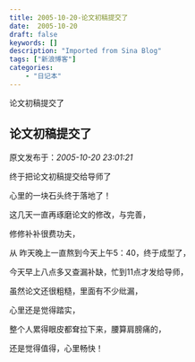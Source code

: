 ```yaml
---
title: 2005-10-20-论文初稿提交了
date:  2005-10-20
draft: false
keywords: []
description: "Imported from Sina Blog"
tags: ["新浪博客"]
categories: 
    - "日记本"
---
```

论文初稿提交了
## 论文初稿提交了

 原文发布于：*2005-10-20 23:01:21*

   终于把论文初稿提交给导师了

心里的一块石头终于落地了！

  这几天一直再琢磨论文的修改，与完善，

修修补补很费功夫，

  从
昨天晚上一直熬到今天上午5：40，终于成型了，

今天早上八点多又查漏补缺，忙到11点才发给导师，

  虽然论文还很粗糙，里面有不少纰漏，

心里还是觉得踏实，

  整个人累得眼皮都耷拉下来，腰算肩膀痛的，

还是觉得值得，心里畅快！

 


